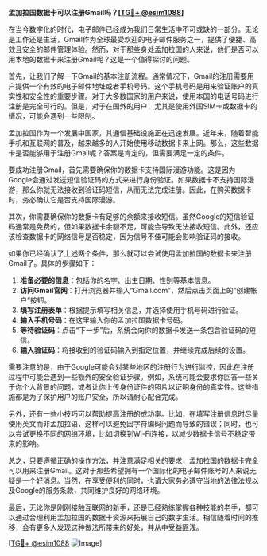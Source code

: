 **孟加拉国数据卡可以注册Gmail吗？[[TG💪+ @esim1088](https://t.me/s/esim1088)]**

在当今数字化的时代，电子邮件已经成为我们日常生活中不可或缺的一部分。无论是工作还是生活，Gmail作为全球最受欢迎的电子邮件服务之一，提供了便捷、高效且安全的邮件管理体验。然而，对于那些身处孟加拉国的人来说，他们是否可以用本地的数据卡来注册Gmail呢？这是一个值得探讨的问题。

首先，让我们了解一下Gmail的基本注册流程。通常情况下，Gmail的注册需要用户提供一个有效的电子邮件地址或者手机号码。这个手机号码是用来验证账户的真实性和安全性的重要步骤。对于大多数国家的用户来说，使用本国的电话号码进行注册是完全可行的。但是，对于在国外的用户，尤其是使用外国SIM卡或数据卡的情况，可能会遇到一些限制。

孟加拉国作为一个发展中国家，其通信基础设施正在迅速发展。近年来，随着智能手机和互联网的普及，越来越多的人开始使用移动数据卡来上网。那么，这些数据卡是否能够用于注册Gmail呢？答案是肯定的，但需要满足一定的条件。

要成功注册Gmail，首先需要确保你的数据卡支持国际漫游功能。这是因为Google会通过发送短信验证码的方式来进行身份验证。如果数据卡不支持国际漫游，那么你就无法接收到验证码短信，从而无法完成注册。因此，在购买数据卡时，务必确认它是否支持国际漫游。

其次，你需要确保你的数据卡有足够的余额来接收短信。虽然Google的短信验证码通常是免费的，但如果数据卡余额不足，可能会导致无法接收短信。此外，还应该检查数据卡的网络信号是否稳定，因为信号不佳可能会影响验证码的接收。

如果你已经确认了上述两个条件，那么就可以尝试使用孟加拉国的数据卡来注册Gmail了。具体的步骤如下：

1. **准备必要的信息**：包括你的名字、出生日期、性别等基本信息。
2. **访问Gmail官网**：打开浏览器并输入“Gmail.com”，然后点击页面上的“创建帐户”按钮。
3. **填写注册表单**：根据提示填写相关信息，并选择使用手机号码进行验证。
4. **输入手机号码**：在这里输入你的孟加拉国数据卡号码。
5. **等待验证码**：点击“下一步”后，系统会向你的数据卡发送一条包含验证码的短信。
6. **输入验证码**：将接收到的验证码输入到指定位置，并继续完成后续的设置。

需要注意的是，由于Google可能会对某些地区的注册行为进行监控，因此在注册过程中可能会遇到一些额外的安全验证步骤。例如，系统可能会要求你回答一些关于你个人背景的问题，或者让你上传身份证件的照片以证明身份的真实性。这些措施都是为了保护用户的账户安全，所以请耐心配合完成。

另外，还有一些小技巧可以帮助提高注册的成功率。比如，在填写注册信息时尽量使用英文而非孟加拉语，这样可以避免因字符编码问题而导致的错误；同时，也可以尝试更换不同的网络环境，比如切换到Wi-Fi连接，以减少数据卡信号不稳定带来的影响。

总之，只要遵循正确的操作方法，并注意满足相关的要求，孟加拉国的数据卡完全可以用来注册Gmail。这对于那些希望拥有一个国际化的电子邮件账号的人来说无疑是一个好消息。当然，在享受便利的同时，也请大家务必遵守当地的法律法规以及Google的服务条款，共同维护良好的网络环境。

最后，无论你是刚刚接触互联网的新手，还是已经熟练掌握各种技能的老手，都可以通过合理利用孟加拉国的数据卡资源来拓展自己的数字生活。相信随着时间的推移，会有更多人发现这种做法所带来的好处，并从中受益匪浅。

[[TG💪+ @esim1088](https://t.me/s/esim1088) ![Image](https://i.postimg.cc/4NQfJmqS/Snipaste-2025-05-13-00-14-12.png)]
